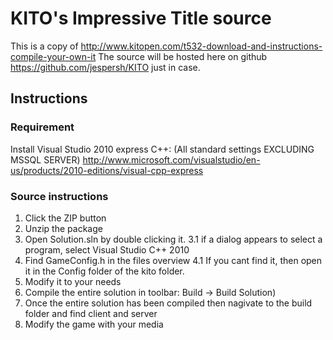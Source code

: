 KITO's Impressive Title source
====================
This is a copy of http://www.kitopen.com/t532-download-and-instructions-compile-your-own-it
The source will be hosted here on github https://github.com/jespersh/KITO just in case.

Instructions
---------------------

### Requirement
Install Visual Studio 2010 express C++: (All standard settings EXCLUDING MSSQL SERVER)
http://www.microsoft.com/visualstudio/en-us/products/2010-editions/visual-cpp-express

### Source instructions
1. Click the ZIP button
2. Unzip the package
3. Open Solution.sln by double clicking it.
3.1 if a dialog appears to select a program, select Visual Studio C++ 2010
4. Find GameConfig.h in the files overview
4.1 If you cant find it, then open it in the Config folder of the kito folder.
5. Modify it to your needs
6. Compile the entire solution in toolbar: Build -> Build Solution)
7. Once the entire solution has been compiled then nagivate to the build folder and find client and server
8. Modify the game with your media
